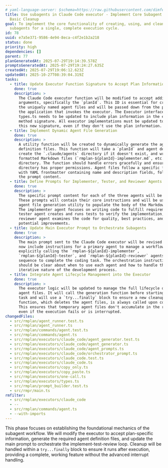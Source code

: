 ```yaml
---
# yaml-language-server: $schema=https://raw.githubusercontent.com/dimfeld/llmutils/main/schema/rmplan-plan-schema.json
title: Use subagents in Claude Code executor - Implement Core Subagent Logic and
  Basic Cleanup
goal: To implement the core functionality of creating, using, and cleaning up
  subagents for a single, complete execution cycle.
id: 78
uuid: e7a5e371-9586-4e94-8eca-c4f2e1b2a218
status: done
priority: high
dependencies: []
parent: 77
planGeneratedAt: 2025-07-29T19:14:39.578Z
promptsGeneratedAt: 2025-07-29T19:24:27.635Z
createdAt: 2025-07-29T19:06:12.623Z
updatedAt: 2025-10-27T08:39:04.319Z
tasks:
  - title: Update Executor Function Signature to Accept Plan Information
    done: true
    description: >
      The Claude Code executor function will be modified to accept additional
      arguments, specifically the `planId`. This ID is essential for creating
      the uniquely named agent files and will be passed down from the part of
      the application that invokes the executor. The Executor interface in
      types.ts needs to be updated to include plan information in the execute
      method signature. All executor implementations must be updated to match
      this new signature, even if they don't use the plan information.
  - title: Implement Dynamic Agent File Generation
    done: true
    description: >
      A utility function will be created to dynamically generate the agent
      definition files. This function will take a `planId` and agent details,
      create the `.claude/agents` directory if it doesn't exist, and write the
      formatted Markdown files (`rmplan-${planId}-implementer.md`, etc.) to that
      directory. The function should handle errors gracefully and ensure the
      directory has proper permissions. Agent files follow a specific format
      with YAML frontmatter containing name and description fields, followed by
      the prompt content.
  - title: Define Prompts for Implementer, Tester, and Reviewer Agents
    done: true
    description: >
      The specific prompt content for each of the three agents will be defined.
      These prompts will contain their core instructions and will be used by the
      agent file generation utility to populate the body of the Markdown files.
      The implementer agent focuses on writing code to fulfill requirements, the
      tester agent creates and runs tests to verify the implementation, and the
      reviewer agent examines the code for quality, best practices, and
      potential improvements.
  - title: Update Main Executor Prompt to Orchestrate Subagents
    done: true
    description: >
      The main prompt sent to the Claude Code executor will be revised. It will
      now include instructions for a primary agent to manage a workflow loop,
      explicitly calling the `rmplan-${planId}-implementer`,
      `rmplan-${planId}-tester`, and `rmplan-${planId}-reviewer` agents in
      sequence to complete the coding task. The orchestration instructions
      should be clear about when to use each agent and how to handle the
      iterative nature of the development process.
  - title: Integrate Agent Lifecycle Management into the Executor
    done: true
    description: >
      The executor logic will be updated to manage the full lifecycle of the
      agent files. It will call the generation function before starting the main
      task and will use a `try...finally` block to ensure a new cleanup
      function, which deletes the agent files, is always called upon completion.
      This ensures that temporary agent files don't accumulate in the repository
      even if the execution fails or is interrupted.
changedFiles:
  - src/rmplan/agent_runner.test.ts
  - src/rmplan/agent_runner.ts
  - src/rmplan/commands/agent.test.ts
  - src/rmplan/commands/agent.ts
  - src/rmplan/executors/claude_code/agent_generator.test.ts
  - src/rmplan/executors/claude_code/agent_generator.ts
  - src/rmplan/executors/claude_code/agent_prompts.ts
  - src/rmplan/executors/claude_code/orchestrator_prompt.ts
  - src/rmplan/executors/claude_code.test.ts
  - src/rmplan/executors/claude_code.ts
  - src/rmplan/executors/copy_only.ts
  - src/rmplan/executors/copy_paste.ts
  - src/rmplan/executors/one-call.ts
  - src/rmplan/executors/types.ts
  - src/rmplan/prompt_builder.test.ts
  - src/rmpr/main.ts
rmfilter:
  - src/rmplan/executors/claude_code
  - --
  - src/rmplan/commands/agent.ts
  - --with-imports
---
```


This phase focuses on establishing the foundational mechanics of the subagent workflow. We will modify the executor to accept plan-specific information, generate the required agent definition files, and update the main prompt to orchestrate the implement-test-review loop. Cleanup will be handled within a `try...finally` block to ensure it runs after execution, providing a complete, working feature without the advanced interrupt handling.
